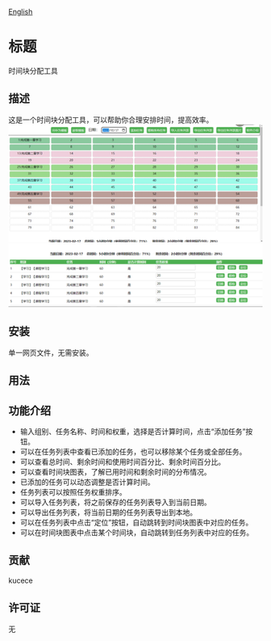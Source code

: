 [English](README-EN.md)

# 标题

时间块分配工具

## 描述

这是一个时间块分配工具，可以帮助你合理安排时间，提高效率。
![截图1](chart-pic.png)
![截图2](table-pic.png)

## 安装

单一网页文件，无需安装。

## 用法


## 功能介绍

- 输入组别、任务名称、时间和权重，选择是否计算时间，点击“添加任务”按钮。
- 可以在任务列表中查看已添加的任务，也可以移除某个任务或全部任务。
- 可以查看总时间、剩余时间和使用时间百分比、剩余时间百分比。
- 可以查看时间块图表，了解已用时间和剩余时间的分布情况。
- 已添加的任务可以动态调整是否计算时间。
- 任务列表可以按照任务权重排序。
- 可以导入任务列表，将之前保存的任务列表导入到当前日期。
- 可以导出任务列表，将当前日期的任务列表导出到本地。
- 可以在任务列表中点击“定位”按钮，自动跳转到时间块图表中对应的任务。
- 可以在时间块图表中点击某个时间块，自动跳转到任务列表中对应的任务。


## 贡献
kucece

## 许可证
无
